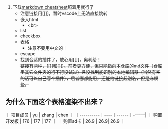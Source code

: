 1. 下载[markdown cheatsheet](https://guides.github.com/pdfs/markdown-cheatsheet-online.pdf)照着用就行了
    * 注意链接用[[]]，暂时vscode上无法直接跳转
    * 嵌入html
        * \<br>
    * list
    * checkbox
    * 表格
        * 注意不要用中文的｜
    * escape
    * 找到合适的插件了，放心用\[[]]，奥利给！<br>~~链接有两种，[[]]和\[]()。前者更方便，但只能指向本仓库的md文件（仓库里其它文件夹的行不行没试过）且没找到能识别的本地编辑器（当然有空的话可以自己写个插件），后者哪都能用，还能给链接起别名，但是麻烦些。~~



    
## 为什么下面这个表格渲染不出来？

｜ 项目成员 | yu | zhang | chen ｜
｜----------｜----｜------｜------|
｜ 购置开发板 | 176 | 177 | 177 ｜
｜ 购置sd卡 | 26.9 | 26.9| 26.9 ｜